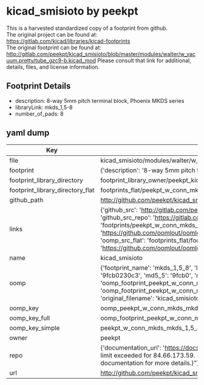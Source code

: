# kicad_smisioto by peekpt  
This is a harvested standardized copy of a footprint from github.  
The original project can be found at:  
https://gitlab.com/kicad/libraries/kicad-footprints  
The original footprint can be found at:
http://gitlab.com/peekpt/kicad_smisioto/blob/master/modules/walter/w_vacuum.pretty/tube_gzc9-b.kicad_mod
Please consult that link for additional, details, files, and license information.  
## Footprint Details
* description: 8-way 5mm pitch terminal block, Phoenix MKDS series  
* libraryLink: mkds_1,5-8  
* number_of_pads: 8  
## yaml dump  
| Key | Value |  
| --- | --- |  
| file | kicad_smisioto/modules/walter/w_conn_mkds.pretty/mkds_1,5-8.kicad_mod |  
| footprint | {'description': '8-way 5mm pitch terminal block, Phoenix MKDS series', 'libraryLink': 'mkds_1,5-8', 'number_of_pads': 8} |  
| footprint_library_directory | footprint_library_owner/peekpt_kicad_smisioto |  
| footprint_library_directory_flat | footprints_flat/peekpt_w_conn_mkds_mkds_1,5_8/working |  
| github_path | http://github.com/peekpt/kicad_smisioto/blob/master/modules/walter/w_conn_mkds.pretty/mkds_1,5-8.kicad_mod |  
| links | {'github_src': 'http://gitlab.com/peekpt/kicad_smisioto/blob/master/modules/walter/w_vacuum.pretty/tube_gzc9-b.kicad_mod', 'github_src_repo': 'https://gitlab.com/kicad/libraries/kicad-footprints', 'oomp_bot': 'footprints/peekpt_w_conn_mkds_mkds_1,5_8/working', 'oomp_bot_github': 'https://github.com/oomlout/oomlout_oomp_footprint_bot/tree/main/footprints/peekpt_w_conn_mkds_mkds_1,5_8/working', 'oomp_src_flat': 'footprints_flat/footprints_flat/peekpt_w_conn_mkds_mkds_1,5_8/working', 'oomp_src_flat_github': 'https://github.com/oomlout/oomlout_oomp_footprint_src/tree/main/footprints_flat/peekpt_w_conn_mkds_mkds_1,5_8/working'} |  
| name | kicad_smisioto |  
| oomp | {'footprint_name': 'mkds_1,5_8', 'library_name': 'w_conn_mkds', 'md5': '9fcb0230c345804c13fd353ad341b82e', 'md5_10': '9fcb0230c3', 'md5_5': '9fcb0', 'md5_6': '9fcb02', 'oomp_key': 'oomp_peekpt_w_conn_mkds_mkds_1,5_8', 'oomp_key_extra': 'oomp_footprint_peekpt_w_conn_mkds_mkds_1,5_8', 'oomp_key_full': 'oomp_footprint_peekpt_w_conn_mkds_mkds_1,5_8_9fcb02', 'oomp_key_simple': 'peekpt_w_conn_mkds_mkds_1,5_8', 'original_filename': 'kicad_smisioto/modules/walter/w_conn_mkds.pretty/mkds_1,5-8.kicad_mod', 'owner_name': 'peekpt'} |  
| oomp_key | oomp_peekpt_w_conn_mkds_mkds_1,5_8 |  
| oomp_key_full | oomp_footprint_peekpt_w_conn_mkds_mkds_1,5_8 |  
| oomp_key_simple | peekpt_w_conn_mkds_mkds_1,5_8 |  
| owner | peekpt |  
| repo | {'documentation_url': 'https://docs.github.com/rest/overview/resources-in-the-rest-api#rate-limiting', 'message': "API rate limit exceeded for 84.66.173.59. (But here's the good news: Authenticated requests get a higher rate limit. Check out the documentation for more details.)"} |  
| url | http://github.com/peekpt/kicad_smisioto |  

